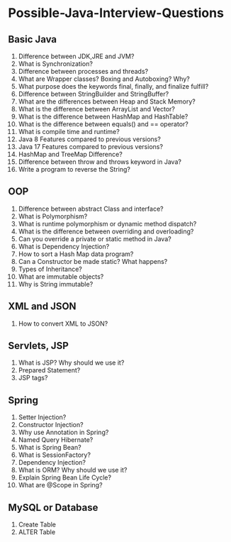 # Possible-Java-Interview-Questions

## Basic Java

1. Difference between JDK,JRE and JVM?
2. What is Synchronization?
3. Difference between processes and threads?
4. What are Wrapper classes? Boxing and Autoboxing? Why?
5. What purpose does the keywords final, finally, and finalize fulfill?
6. Difference between StringBuilder and StringBuffer?
7. What are the differences between Heap and Stack Memory?
8. What is the difference between ArrayList and Vector?
9. What is the difference between HashMap and HashTable?
10. What is the difference between equals() and == operator?
11. What is compile time and runtime?
12. Java 8 Features compared to previous versions?
13. Java 17 Features compared to previous versions?
14. HashMap and TreeMap Difference?
15. Difference between throw and throws keyword in Java?
16. Write a program to reverse the String?

## OOP

1. Difference between abstract Class and interface?
2. What is Polymorphism?
3. What is runtime polymorphism or dynamic method dispatch?
4. What is the difference between overriding and overloading?
5. Can you override a private or static method in Java?
6. What is Dependency Injection?
7. How to sort a Hash Map data program?
8. Can a Constructor be made static? What happens?
9. Types of Inheritance?
10. What are immutable objects?
11. Why is String immutable?

## XML and JSON

1. How to convert XML to JSON?

## Servlets, JSP
1. What is JSP? Why should we use it?
2. Prepared Statement?
3. JSP tags?

## Spring
1. Setter Injection?
2. Constructor Injection?
3. Why use Annotation in Spring?
4. Named Query Hibernate?
5. What is Spring Bean?
6. What is SessionFactory?
7. Dependency Injection?
8. What is ORM? Why should we use it?
9. Explain Spring Bean Life Cycle?
10. What are @Scope in Spring? 


## MySQL or Database
1. Create Table 
2. ALTER Table
